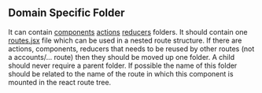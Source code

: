 ## Domain Specific Folder

It can contain [components](components/README.md) [actions](actions/README.md) [reducers](reducers/README.md) folders.
It should contain one [routes.jsx](routes.jsx) file which can be used in a nested route structure.
If there are actions, components, reducers that needs to be reused by other routes (not a accounts/... route) then
 they should be moved up one folder. A child should never require a parent folder.
If possible the name of this folder should be related to the name of the route in which this component is mounted in the react route tree.  
  
